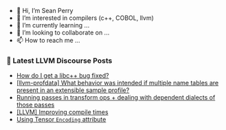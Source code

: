 - 👋 Hi, I’m Sean Perry
- 👀 I’m interested in compilers (c++, COBOL, llvm)
- 🌱 I’m currently learning ...
- 💞️ I’m looking to collaborate on ...
- 📫 How to reach me ...

<!---
s66perry/s66perry is a ✨ special ✨ repository because its `README.md` (this file) appears on your GitHub profile.
You can click the Preview link to take a look at your changes.
--->
### 📕 Latest LLVM Discourse Posts

<!-- DISCOURSE-LLVM:START -->
- [How do I get a libc++ bug fixed?](https://discourse.llvm.org/t/how-do-i-get-a-libc-bug-fixed/69147#post_1)
- [[llvm-profdata] What behavior was intended if multiple name tables are present in an extensible sample profile?](https://discourse.llvm.org/t/llvm-profdata-what-behavior-was-intended-if-multiple-name-tables-are-present-in-an-extensible-sample-profile/69145#post_1)
- [Running passes in transform ops + dealing with dependent dialects of those passes](https://discourse.llvm.org/t/running-passes-in-transform-ops-dealing-with-dependent-dialects-of-those-passes/69139#post_3)
- [[LLVM] Improving compile times](https://discourse.llvm.org/t/llvm-improving-compile-times/68094#post_8)
- [Using Tensor `Encoding` attribute](https://discourse.llvm.org/t/using-tensor-encoding-attribute/69142#post_1)
<!-- DISCOURSE-LLVM:END -->

